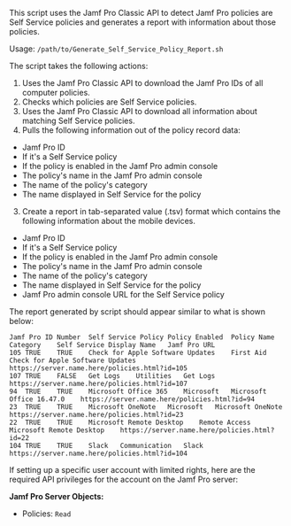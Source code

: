 This script uses the Jamf Pro Classic API to detect Jamf Pro policies are Self Service policies and generates a report with information about those policies.

Usage: `/path/to/Generate_Self_Service_Policy_Report.sh`

The script takes the following actions:

1. Uses the Jamf Pro Classic API to download the Jamf Pro IDs of all computer policies.
2. Checks which policies are Self Service policies.
3. Uses the Jamf Pro Classic API to download all information about matching Self Service policies.
4. Pulls the following information out of the policy record data:

*    Jamf Pro ID
*    If it's a Self Service policy
*    If the policy is enabled in the Jamf Pro admin console
*    The policy's name in the Jamf Pro admin console
*    The name of the policy's category
*    The name displayed in Self Service for the policy

3. Create a report in tab-separated value (.tsv) format which contains the following information
   about the mobile devices.

*    Jamf Pro ID
*    If it's a Self Service policy
*    If the policy is enabled in the Jamf Pro admin console
*    The policy's name in the Jamf Pro admin console
*    The name of the policy's category
*    The name displayed in Self Service for the policy
*    Jamf Pro admin console URL for the Self Service policy

The report generated by script should appear similar to what is shown below:

```
Jamf Pro ID Number	Self Service Policy	Policy Enabled	Policy Name	Category	Self Service Display Name	Jamf Pro URL
105	TRUE	TRUE	Check for Apple Software Updates	First Aid	Check for Apple Software Updates	https://server.name.here/policies.html?id=105
107	TRUE	FALSE	Get Logs	Utilities	Get Logs	https://server.name.here/policies.html?id=107
94	TRUE	TRUE	Microsoft Office 365	Microsoft	Microsoft Office 16.47.0	https://server.name.here/policies.html?id=94
23	TRUE	TRUE	Microsoft OneNote	Microsoft	Microsoft OneNote	https://server.name.here/policies.html?id=23
22	TRUE	TRUE	Microsoft Remote Desktop	Remote Access	Microsoft Remote Desktop	https://server.name.here/policies.html?id=22
104	TRUE	TRUE	Slack	Communication	Slack	https://server.name.here/policies.html?id=104
```


If setting up a specific user account with limited rights, here are the required API privileges for the account on the Jamf Pro server:

**Jamf Pro Server Objects:**

* Policies: `Read`